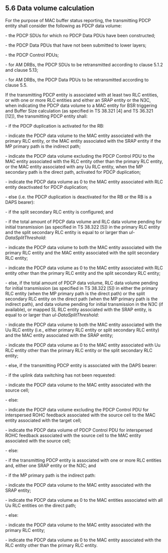 ## 5.6 Data volume calculation

For the purpose of MAC buffer status reporting, the transmitting PDCP
entity shall consider the following as PDCP data volume:

\- the PDCP SDUs for which no PDCP Data PDUs have been constructed;

\- the PDCP Data PDUs that have not been submitted to lower layers;

\- the PDCP Control PDUs;

\- for AM DRBs, the PDCP SDUs to be retransmitted according to clause
5.1.2 and clause 5.13;

\- for AM DRBs, the PDCP Data PDUs to be retransmitted according to
clause 5.5.

If the transmitting PDCP entity is associated with at least two RLC
entities, or with one or more RLC entities and either an SRAP entity or
the N3C, when indicating the PDCP data volume to a MAC entity for BSR
triggering and Buffer Size calculation (as specified in TS 38.321 \[4\]
and TS 36.321 \[12\]), the transmitting PDCP entity shall:

\- if the PDCP duplication is activated for the RB:

\- indicate the PDCP data volume to the MAC entity associated with the
primary RLC entity, or the MAC entity associated with the SRAP entity if
the MP primary path is the indirect path;

\- indicate the PDCP data volume excluding the PDCP Control PDU to the
MAC entity associated with the RLC entity other than the primary RLC
entity, or the MAC entity associated with any Uu RLC entity, when the MP
secondary path is the direct path, activated for PDCP duplication;

\- indicate the PDCP data volume as 0 to the MAC entity associated with
RLC entity deactivated for PDCP duplication;

\- else (i.e. the PDCP duplication is deactivated for the RB or the RB
is a DAPS bearer):

\- if the split secondary RLC entity is configured; and

\- if the total amount of PDCP data volume and RLC data volume pending
for initial transmission (as specified in TS 38.322 \[5\]) in the
primary RLC entity and the split secondary RLC entity is equal to or
larger than *ul-DataSplitThreshold*:

\- indicate the PDCP data volume to both the MAC entity associated with
the primary RLC entity and the MAC entity associated with the split
secondary RLC entity;

\- indicate the PDCP data volume as 0 to the MAC entity associated with
RLC entity other than the primary RLC entity and the split secondary RLC
entity;

\- else, if the total amount of PDCP data volume, RLC data volume
pending for initial transmission (as specified in TS 38.322 \[5\]) in
either the primary RLC entity (when the MP primary path is the direct
path) or the split secondary RLC entity on the direct path (when the MP
primary path is the indirect path), and data volume pending for initial
transmission in the N3C (if available), or mapped SL RLC entity
associated with the SRAP entity, is equal to or larger than
*ul-DataSplitThreshold*:

\- indicate the PDCP data volume to both the MAC entity associated with
the Uu RLC entity (i.e., either primary RLC entity or split secondary
RLC entity) and the MAC entity associated with the SRAP entity;

\- indicate the PDCP data volume as 0 to the MAC entity associated with
Uu RLC entity other than the primary RLC entity or the split secondary
RLC entity;

\- else, if the transmitting PDCP entity is associated with the DAPS
bearer:

\- if the uplink data switching has not been requested:

\- indicate the PDCP data volume to the MAC entity associated with the
source cell;

\- else:

\- indicate the PDCP data volume excluding the PDCP Control PDU for
interspersed ROHC feedback associated with the source cell to the MAC
entity associated with the target cell;

\- indicate the PDCP data volume of PDCP Control PDU for interspersed
ROHC feedback associated with the source cell to the MAC entity
associated with the source cell;

\- else:

\- if the transmitting PDCP entity is associated with one or more RLC
entities and, either one SRAP entity or the N3C; and

\- if the MP primary path is the indirect path:

\- indicate the PDCP data volume to the MAC entity associated with the
SRAP entity;

\- indicate the PDCP data volume as 0 to the MAC entities associated
with all Uu RLC entities on the direct path;

\- else:

\- indicate the PDCP data volume to the MAC entity associated with the
primary RLC entity;

\- indicate the PDCP data volume as 0 to the MAC entity associated with
the RLC entity other than the primary RLC entity.